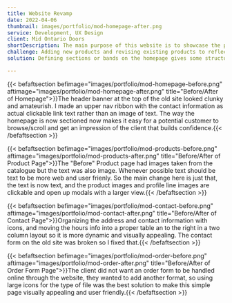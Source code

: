 ```yaml
---
title: Website Revamp
date: 2022-04-06
thumbnail: images/portfolio/mod-homepage-after.png
service: Development, UX Design
client: Mid Ontario Doors
shortDescription: The main purpose of this website is to showcase the products they offer.
challenge: Adding new products and revising existing products to reflect the new catalogue. Updating the look and feel of the website so it is modern and professional.
solution: Defining sections or bands on the homepage gives some structure and organization, helping customers with general idea who the client is and what they're all about.  

---
```




{{< befaftsection befimage="images/portfolio/mod-homepage-before.png" aftimage="images/portfolio/mod-homepage-after.png" title="Before/After of Homepage">}}The header banner at the top of the old site looked clunky and amateurish. I made an upper nav ribbon with the contact information as actual clickable link text rather than an image of text. The way the homepage is now sectioned now makes it easy for a potential customer to browse/scroll and get an impression of the client that builds confidence.{{< /befaftsection >}}

{{< befaftsection befimage="images/portfolio/mod-products-before.png" aftimage="images/portfolio/mod-products-after.png" title="Before/After of Product Page">}}The "Before" Product page had images taken from the catalogue but the text was also image. Whenever possible text should be text to be more web and user frienly. So the main change here is just that, the text is now text, and the product images and profile line images are clickable and open up modals with a larger view.{{< /befaftsection >}}

{{< befaftsection befimage="images/portfolio/mod-contact-before.png" aftimage="images/portfolio/mod-contact-after.png" title="Before/After of Contact Page">}}Organizing the address and contact information with icons, and moving the hours info into a proper table an to the right in a two column layout so it is more dynamic and visually appealing. The contact form on the old site was broken so I fixed that.{{< /befaftsection >}}

{{< befaftsection befimage="images/portfolio/mod-order-before.png" aftimage="images/portfolio/mod-order-after.png" title="Before/After of Order Form Page">}}The client did not want an order form to be handled online through the website, they wanted to add another format, so using large icons for the type of file was the best solution to make this simple page visually appealing and user friendly.{{< /befaftsection >}}







  


